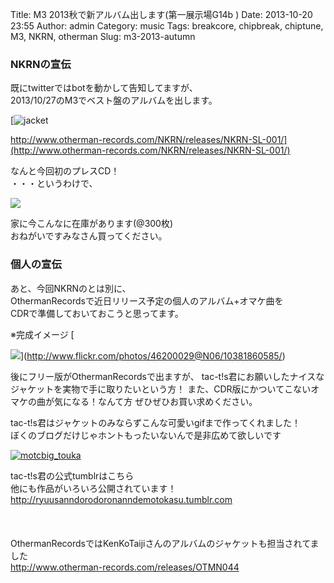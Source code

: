 Title: M3 2013秋で新アルバム出します(第一展示場G14b )
Date: 2013-10-20 23:55
Author: admin
Category: music
Tags: breakcore, chipbreak, chiptune, M3, NKRN, otherman
Slug: m3-2013-autumn

### NKRNの宣伝

既にtwitterではbotを動かして告知してますが、  
2013/10/27のM3でベスト盤のアルバムを出します。

[![jacket](http://www.otherman-records.com/NKRN/releases/NKRN-SL-001/images/img_jacket_sl.jpg)  

http://www.otherman-records.com/NKRN/releases/NKRN-SL-001/](http://www.otherman-records.com/NKRN/releases/NKRN-SL-001/)

なんと今回初のプレスCD！  
・・・というわけで、

[![](http://farm6.staticflickr.com/5530/10382044073_938a5b3c77_o.jpg)](http://www.flickr.com/photos/46200029@N06/10382044073/)

家に今こんなに在庫があります(@300枚)  
おねがいですみなさん買ってください。

### 個人の宣伝

あと、今回NKRNのとは別に、  
OthermanRecordsで近日リリース予定の個人のアルバム+オマケ曲を  
CDRで準備しておいておこうと思ってます。

<p>
※完成イメージ  
[  

![](http://farm8.staticflickr.com/7364/10381860585_9be5bf5e89_o.jpg)](http://www.flickr.com/photos/46200029@N06/10381860585/)

</center>
</p>
後にフリー版がOthermanRecordsで出ますが、  
tac-t!s君にお願いしたナイスなジャケットを実物で手に取りたいという方！  
また、CDR版にかついてこないオマケの曲が気になる！なんて方  
ぜひぜひお買い求めください。

tac-t!s君はジャケットのみならずこんな可愛いgifまで作ってくれました！  
ぼくのブログだけじゃホントもったいないんで是非広めて欲しいです  

[![motcbig\_touka](http://blog.ca54makske.com/wp-content/uploads/2013/10/motcbig_touka.gif)](http://blog.ca54makske.com/wp-content/uploads/2013/10/motcbig_touka.gif)

tac-t!s君の公式tumblrはこちら  
他にも作品がいろいろ公開されています！  
[http://ryuusanndorodoronanndemotokasu.tumblr.com  
](http://ryuusanndorodoronanndemotokasu.tumblr.com)  
　  

OthermanRecordsではKenKoTaijiさんのアルバムのジャケットも担当されてました  
<http://www.otherman-records.com/releases/OTMN044>
